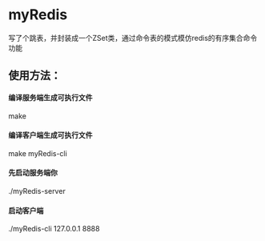 # myRedis
写了个跳表，并封装成一个ZSet类，通过命令表的模式模仿redis的有序集合命令功能


## 使用方法：
#### 编译服务端生成可执行文件
make                
#### 编译客户端生成可执行文件
make myRedis-cli    

#### 先启动服务端你
./myRedis-server
#### 启动客户端
./myRedis-cli 127.0.0.1 8888
